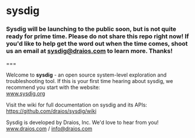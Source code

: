 sysdig
======
### Sysdig will be launching to the public soon, but is not quite ready for prime time. Please do not share this repo right now! If you'd like to help get the word out when the time comes, shoot us an email at sysdig@draios.com to learn more. Thanks!
===

Welcome to **sysdig** - an open source system-level exploration and troubleshooting tool. If this is your first time hearing about sysdig, we recommend you start with the website:  
www.sysdig.org

Visit the wiki for full documentation on sysdig and its APIs:  
https://github.com/draios/sysdig/wiki

Sysdig is developed by Draios, Inc. We'd love to hear from you!  
www.draios.com / <info@draios.com>  

